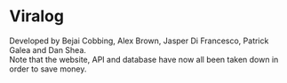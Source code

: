 # Viralog
Developed by Bejai Cobbing, Alex Brown, Jasper Di Francesco, Patrick Galea and Dan Shea.  
Note that the website, API and database have now all been taken down in order to save money. 
